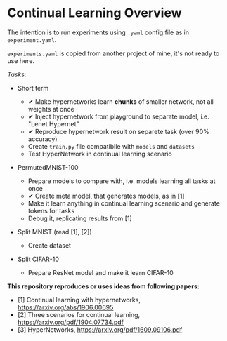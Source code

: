 # Continual Learning Overview

The intention is to run experiments using `.yaml` config file as in `experiment.yaml`.

`experiments.yaml` is copied from another project of mine, it's not ready to use here.

*Tasks:*
* Short term
    * ✔ Make hypernetworks learn **chunks** of smaller network, not all weights at once
    * ✔ Inject hypernetwork from playground to separate model, i.e. "Lenet Hypernet"
    * ✔ Reproduce hypernetwork result on separete task (over 90% accuracy)
    * Create `train.py` file compatibile with `models` and `datasets`
    * Test HyperNetwork in continual learning scenario
    
    
* PermutedMNIST-100
    * Prepare models to compare with, i.e. models learning all tasks at once
    * ✔ Create meta model, that generates models, as in [1]
    * Make it learn anything in continual learning scenario and generate tokens for tasks
    * Debug it, replicating results from [1]
    
    
* Split MNIST (read [1], [2]) 
    * Create dataset
    
    
* Split CIFAR-10
    * Prepare ResNet model and make it learn CIFAR-10
    
    
**This repository reproduces or uses ideas from following papers:**
* [1] Continual learning with hypernetworks, https://arxiv.org/abs/1906.00695
* [2] Three scenarios for continual learning, https://arxiv.org/pdf/1904.07734.pdf
* [3] HyperNetworks, https://arxiv.org/pdf/1609.09106.pdf

